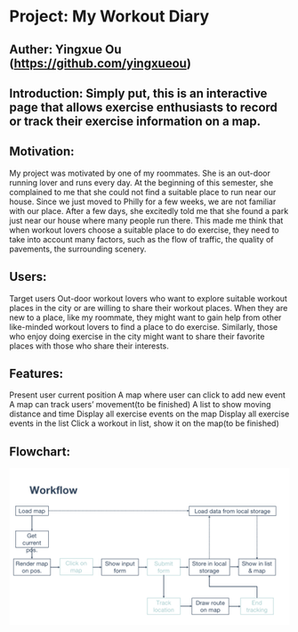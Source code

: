 # Project: My Workout Diary

## Auther: Yingxue Ou (https://github.com/yingxueou)

## Introduction: Simply put, this is an interactive page that allows exercise enthusiasts to record or track their exercise information on a map.

## Motivation: 
My project was motivated by one of my roommates. She is an out-door running lover and runs every day. At the beginning of this semester, she complained to me that she could not find a suitable place to run near our house. Since we just moved to Philly for a few weeks, we are not familiar with our place. After a few days, she excitedly told me that she found a park just near our house where many people run there. This made me think that when workout lovers choose a suitable place to do exercise, they need to take into account many factors, such as the flow of traffic, the quality of pavements, the surrounding scenery.

## Users:
Target users Out-door workout lovers who want to explore suitable workout places in the city or are willing to share their workout places. When they are new to a place, like my roommate, they might want to gain help from other like-minded workout lovers to find a place to do exercise. Similarly, those who enjoy doing exercise in the city might want to share their favorite places with those who share their interests.

## Features:
Present user current position
A map where user can click to add new event
A map can track users’ movement(to be finished)
A list to show moving distance and time
Display all exercise events on the map
Display all exercise events in the list
Click a workout in list, show it on the map(to be finished) 

## Flowchart:
![image](site/asset/flowchart.png)


